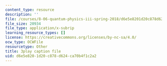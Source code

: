 ```yaml
---
content_type: resource
description: ''
file: /courses/8-06-quantum-physics-iii-spring-2018/d6e5e8201d20c878d624ca70b4f1c2a2_7Y3qcKzO_mY.srt
file_size: 20934
file_type: application/x-subrip
learning_resource_types: []
license: https://creativecommons.org/licenses/by-nc-sa/4.0/
ocw_type: OCWFile
resourcetype: Other
title: 3play caption file
uid: d6e5e820-1d20-c878-d624-ca70b4f1c2a2
---
```

